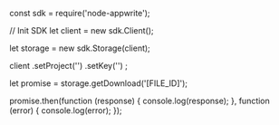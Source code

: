 const sdk = require('node-appwrite');

// Init SDK
let client = new sdk.Client();

let storage = new sdk.Storage(client);

client
    .setProject('')
    .setKey('')
;

let promise = storage.getDownload('[FILE_ID]');

promise.then(function (response) {
    console.log(response);
}, function (error) {
    console.log(error);
});